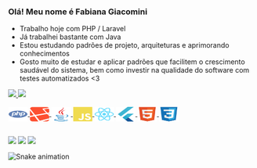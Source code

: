 ### Olá! Meu nome é Fabiana Giacomini

- Trabalho hoje com PHP / Laravel
- Já trabalhei bastante com Java
- Estou estudando padrões de projeto, arquiteturas e aprimorando conhecimentos
- Gosto muito de estudar e aplicar padrões que facilitem o crescimento saudável do sistema, bem como investir na qualidade do software com testes automatizados <3

<div>
  <a href="https://github.com/fabygiacomini">
  <img height="180em" src="https://github-readme-stats.vercel.app/api?username=fabygiacomini&show_icons=true&theme=dracula&include_all_commits=true&count_private=true"/>
  <img height="180em" src="https://github-readme-stats.vercel.app/api/top-langs/?username=fabygiacomini&layout=compact&langs_count=7&theme=dracula"/>
</div>
<div style="display: inline_block"><br>
  <img align="center" alt="Faby-PHP". height="30" width="40" src="https://raw.githubusercontent.com/devicons/devicon/master/icons/php/php-plain.svg">
  <img align="center" alt="Faby-Laravel". height="30" width="40" src="https://raw.githubusercontent.com/devicons/devicon/master/icons/laravel/laravel-plain.svg">
  <img align="center" alt="Faby-HTML" height="30" width="40" src="https://raw.githubusercontent.com/devicons/devicon/master/icons/java/java-original.svg">
  <img align="center" alt="Faby-Js" height="30" width="40" src="https://raw.githubusercontent.com/devicons/devicon/master/icons/javascript/javascript-plain.svg">
  <img align="center" alt="Faby-React" height="30" width="40" src="https://raw.githubusercontent.com/devicons/devicon/master/icons/react/react-original.svg">
  <img align="center" alt="Faby-HTML" height="30" width="40" src="https://raw.githubusercontent.com/devicons/devicon/master/icons/flutter/flutter-original.svg">
  <img align="center" alt="Faby-HTML" height="30" width="40" src="https://raw.githubusercontent.com/devicons/devicon/master/icons/html5/html5-original.svg">
  <img align="center" alt="Faby-CSS" height="30" width="40" src="https://raw.githubusercontent.com/devicons/devicon/master/icons/css3/css3-original.svg">
</div>
  
  ##
 
<div>
  <a href="https://www.linkedin.com/in/fabianagiacomini/" target="_blank"><img src="https://img.shields.io/badge/-LinkedIn-%230077B5?style=for-the-badge&logo=linkedin&logoColor=white" target="_blank"></a> 
  <a href = "mailto:fabiana-giacomini@outlook.com"><img src="https://img.shields.io/badge/Microsoft_Outlook-0078D4?style=for-the-badge&logo=microsoft-outlook&logoColor=white" target="_blank"></a>
  <a href="https://www.instagram.com/fabygiacomini" target="_blank"><img src="https://img.shields.io/badge/-Instagram-%23E4405F?style=for-the-badge&logo=instagram&logoColor=white" target="_blank"></a>

 
  ![Snake animation](https://github.com/fabygiacomini/fabygiacomini/blob/output/github-contribution-grid-snake.svg)
 
</div>

